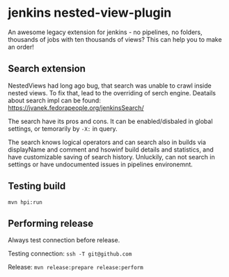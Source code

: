 # jenkins nested-view-plugin

An awesome legacy extension for jenkins - no pipelines, no folders, thousands of jobs with ten thousands of views? This can help you to make an order!

## Search extension
NestedViews had long ago bug, that search was unable to crawl inside nested views. To fix that, lead to the overriding of serch engine.
Deatails about search impl can be found: https://jvanek.fedorapeople.org/jenkinsSearch/

The search have its pros and cons. It can be enabled/disbaled in global settings, or temorarily by `-X:` in query.

The search knows logical operators and can search also in builds via displayName and comment and hsowinf build details and statistics, and have customizable saving of search history. Unluckily, can not search in settings or have undocumented issues in pipelines environemnt.

## Testing build

    mvn hpi:run

## Performing release

Always test connection before release.

Testing connection: `ssh -T git@github.com`

Release: `mvn release:prepare release:perform`
